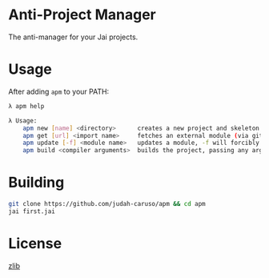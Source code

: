 # Anti-Project Manager

The anti-manager for your Jai projects.

# Usage

After adding `apm` to your PATH:

```bash
λ apm help

λ Usage:
    apm new [name] <directory>      creates a new project and skeleton
    apm get [url] <import name>     fetches an external module (via git)
    apm update [-f] <module name>   updates a module, -f will forcibly apply the update
    apm build <compiler arguments>  builds the project, passing any arguments given
```

# Building

```bash
git clone https://github.com/judah-caruso/apm && cd apm
jai first.jai
```

# License

[zlib](license.text)
